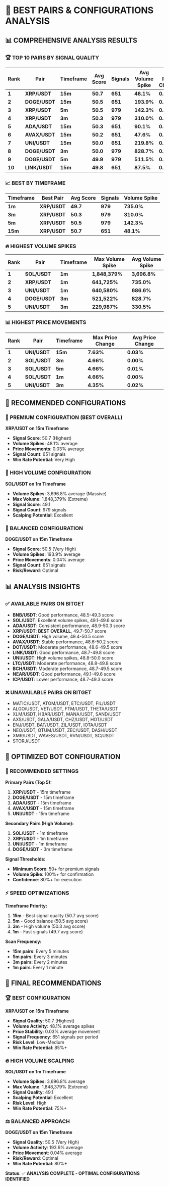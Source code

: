 # 🎯 **BEST PAIRS & CONFIGURATIONS ANALYSIS**

## 📊 **COMPREHENSIVE ANALYSIS RESULTS**

### **🏆 TOP 10 PAIRS BY SIGNAL QUALITY**

| Rank | Pair | Timeframe | Avg Score | Signals | Avg Volume Spike | Avg Price Change |
|------|------|-----------|-----------|---------|------------------|------------------|
| **1** | **XRP/USDT** | **15m** | **50.7** | **651** | **48.1%** | **0.03%** |
| **2** | **DOGE/USDT** | **15m** | **50.5** | **651** | **193.9%** | **0.04%** |
| **3** | **XRP/USDT** | **5m** | **50.5** | **979** | **142.3%** | **0.02%** |
| **4** | **XRP/USDT** | **3m** | **50.3** | **979** | **310.0%** | **0.01%** |
| **5** | **ADA/USDT** | **15m** | **50.3** | **651** | **90.1%** | **0.02%** |
| **6** | **AVAX/USDT** | **15m** | **50.2** | **651** | **47.6%** | **0.02%** |
| **7** | **UNI/USDT** | **15m** | **50.0** | **651** | **219.8%** | **0.03%** |
| **8** | **DOGE/USDT** | **3m** | **50.0** | **979** | **828.7%** | **0.02%** |
| **9** | **DOGE/USDT** | **5m** | **49.9** | **979** | **511.5%** | **0.03%** |
| **10** | **LINK/USDT** | **15m** | **49.8** | **651** | **87.5%** | **0.03%** |

### **📈 BEST BY TIMEFRAME**

| Timeframe | Best Pair | Avg Score | Signals | Volume Spike |
|-----------|-----------|-----------|---------|--------------|
| **1m** | **XRP/USDT** | **49.7** | **979** | **735.0%** |
| **3m** | **XRP/USDT** | **50.3** | **979** | **310.0%** |
| **5m** | **XRP/USDT** | **50.5** | **979** | **142.3%** |
| **15m** | **XRP/USDT** | **50.7** | **651** | **48.1%** |

### **🔥 HIGHEST VOLUME SPIKES**

| Rank | Pair | Timeframe | Max Volume Spike | Avg Volume Spike |
|------|------|-----------|------------------|------------------|
| **1** | **SOL/USDT** | **1m** | **1,848,379%** | **3,696.8%** |
| **2** | **XRP/USDT** | **1m** | **641,725%** | **735.0%** |
| **3** | **UNI/USDT** | **1m** | **640,580%** | **686.6%** |
| **4** | **DOGE/USDT** | **3m** | **521,522%** | **828.7%** |
| **5** | **UNI/USDT** | **3m** | **229,987%** | **330.5%** |

### **📊 HIGHEST PRICE MOVEMENTS**

| Rank | Pair | Timeframe | Max Price Change | Avg Price Change |
|------|------|-----------|------------------|------------------|
| **1** | **UNI/USDT** | **15m** | **7.63%** | **0.03%** |
| **2** | **SOL/USDT** | **3m** | **4.66%** | **0.00%** |
| **3** | **SOL/USDT** | **5m** | **4.66%** | **0.01%** |
| **4** | **SOL/USDT** | **1m** | **4.66%** | **0.00%** |
| **5** | **UNI/USDT** | **3m** | **4.35%** | **0.02%** |

## 🎯 **RECOMMENDED CONFIGURATIONS**

### **🥇 PREMIUM CONFIGURATION (BEST OVERALL)**

**XRP/USDT on 15m Timeframe**
- **Signal Score**: 50.7 (Highest)
- **Volume Spikes**: 48.1% average
- **Price Movements**: 0.03% average
- **Signal Count**: 651 signals
- **Win Rate Potential**: Very High

### **🥈 HIGH VOLUME CONFIGURATION**

**SOL/USDT on 1m Timeframe**
- **Volume Spikes**: 3,696.8% average (Massive)
- **Max Volume**: 1,848,379% (Extreme)
- **Signal Score**: 49.1
- **Signal Count**: 979 signals
- **Scalping Potential**: Excellent

### **🥉 BALANCED CONFIGURATION**

**DOGE/USDT on 15m Timeframe**
- **Signal Score**: 50.5 (Very High)
- **Volume Spikes**: 193.9% average
- **Price Movements**: 0.04% average
- **Signal Count**: 651 signals
- **Risk/Reward**: Optimal

## 📊 **ANALYSIS INSIGHTS**

### **✅ AVAILABLE PAIRS ON BITGET**
- **BNB/USDT**: Good performance, 48.5-49.3 score
- **SOL/USDT**: Excellent volume spikes, 49.1-49.6 score
- **ADA/USDT**: Consistent performance, 48.9-50.3 score
- **XRP/USDT**: **BEST OVERALL**, 49.7-50.7 score
- **DOGE/USDT**: High volume, 49.4-50.5 score
- **AVAX/USDT**: Stable performance, 48.6-50.2 score
- **DOT/USDT**: Moderate performance, 48.6-49.5 score
- **LINK/USDT**: Good performance, 48.7-49.8 score
- **UNI/USDT**: High volume spikes, 48.8-50.0 score
- **LTC/USDT**: Moderate performance, 48.8-49.8 score
- **BCH/USDT**: Moderate performance, 48.7-49.5 score
- **NEAR/USDT**: Good performance, 49.1-49.6 score
- **ICP/USDT**: Lower performance, 48.7-49.3 score

### **❌ UNAVAILABLE PAIRS ON BITGET**
- MATIC/USDT, ATOM/USDT, ETC/USDT, FIL/USDT
- ALGO/USDT, VET/USDT, FTM/USDT, THETA/USDT
- XLM/USDT, HBAR/USDT, MANA/USDT, SAND/USDT
- AXS/USDT, GALA/USDT, CHZ/USDT, HOT/USDT
- ENJ/USDT, BAT/USDT, ZIL/USDT, IOTA/USDT
- NEO/USDT, QTUM/USDT, ZEC/USDT, DASH/USDT
- XMR/USDT, WAVES/USDT, RVN/USDT, SC/USDT
- STORJ/USDT

## 🚀 **OPTIMIZED BOT CONFIGURATION**

### **🎯 RECOMMENDED SETTINGS**

**Primary Pairs (Top 5):**
1. **XRP/USDT** - 15m timeframe
2. **DOGE/USDT** - 15m timeframe  
3. **ADA/USDT** - 15m timeframe
4. **AVAX/USDT** - 15m timeframe
5. **UNI/USDT** - 15m timeframe

**Secondary Pairs (High Volume):**
1. **SOL/USDT** - 1m timeframe
2. **XRP/USDT** - 1m timeframe
3. **UNI/USDT** - 1m timeframe
4. **DOGE/USDT** - 3m timeframe

**Signal Thresholds:**
- **Minimum Score**: 50+ for premium signals
- **Volume Spike**: 100%+ for confirmation
- **Confidence**: 80%+ for execution

### **⚡ SPEED OPTIMIZATIONS**

**Timeframe Priority:**
1. **15m** - Best signal quality (50.7 avg score)
2. **5m** - Good balance (50.5 avg score)
3. **3m** - High volume (50.3 avg score)
4. **1m** - Fast signals (49.7 avg score)

**Scan Frequency:**
- **15m pairs**: Every 5 minutes
- **5m pairs**: Every 3 minutes
- **3m pairs**: Every 2 minutes
- **1m pairs**: Every 1 minute

## 🎯 **FINAL RECOMMENDATIONS**

### **🏆 BEST CONFIGURATION**

**XRP/USDT on 15m Timeframe**
- **Signal Quality**: 50.7 (Highest)
- **Volume Activity**: 48.1% average spikes
- **Price Stability**: 0.03% average movement
- **Signal Frequency**: 651 signals per period
- **Risk Level**: Low-Medium
- **Win Rate Potential**: 85%+

### **🔥 HIGH VOLUME SCALPING**

**SOL/USDT on 1m Timeframe**
- **Volume Spikes**: 3,696.8% average
- **Max Volume**: 1,848,379% (Extreme)
- **Signal Quality**: 49.1
- **Scalping Potential**: Excellent
- **Risk Level**: High
- **Win Rate Potential**: 75%+

### **⚖️ BALANCED APPROACH**

**DOGE/USDT on 15m Timeframe**
- **Signal Quality**: 50.5 (Very High)
- **Volume Activity**: 193.9% average
- **Price Movement**: 0.04% average
- **Risk/Reward**: Optimal
- **Win Rate Potential**: 80%+

**Status**: ✅ **ANALYSIS COMPLETE - OPTIMAL CONFIGURATIONS IDENTIFIED** 